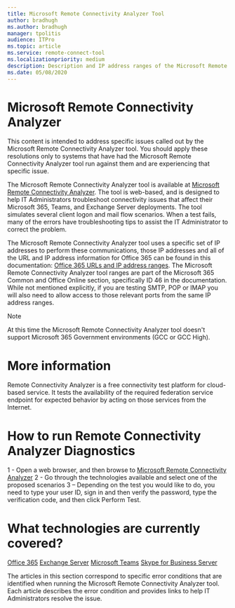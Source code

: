 ```yaml
---
title: Microsoft Remote Connectivity Analyzer Tool
author: bradhugh
ms.author: bradhugh
manager: tpolitis
audience: ITPro 
ms.topic: article 
ms.service: remote-connect-tool
ms.localizationpriority: medium
description: Description and IP address ranges of the Microsoft Remote Connectivity Analyzer (RCA) tool
ms.date: 05/08/2020
---
```


# Microsoft Remote Connectivity Analyzer

This content is intended to address specific issues called out by the Microsoft Remote Connectivity Analyzer tool. You should apply these resolutions only to systems that have had the Microsoft Remote Connectivity Analyzer tool run against them and are experiencing that specific issue.

The Microsoft Remote Connectivity Analyzer tool is available at [Microsoft Remote Connectivity Analyzer](https://go.microsoft.com/fwlink/?linkid=154308). The tool is web-based, and is designed to help IT Administrators troubleshoot connectivity issues that affect their Microsoft 365, Teams, and Exchange Server deployments. The tool simulates several client logon and mail flow scenarios. When a test fails, many of the errors have troubleshooting tips to assist the IT Administrator to correct the problem.

The Microsoft Remote Connectivity Analyzer tool uses a specific set of IP addresses to perform these communications, those IP addresses and all of the URL and IP address information for Office 365 can be found in this documentation: [Office 365 URLs and IP address ranges](https://go.microsoft.com/fwlink/?linkid=532912). The Microsoft Remote Connectivity Analyzer tool ranges are part of the Microsoft 365 Common and Office Online section, specifically ID 46 in the documentation. While not mentioned explicitly, if you are testing SMTP, POP or IMAP you will also need to allow access to those relevant ports from the same IP address ranges. 

> [!NOTE]
> At this time the Microsoft Remote Connectivity Analyzer tool doesn't support Microsoft 365 Government environments (GCC or GCC High).

# More information
Remote Connectivity Analyzer is a free connectivity test platform for cloud-based service. It tests the availability of the required federation service endpoint for expected behavior by acting on those services from the Internet.

# How to run Remote Connectivity Analyzer Diagnostics
1 - Open a web browser, and then browse to [Microsoft Remote Connectivity Analyzer](https://testconnectivity.microsoft.com/)
2 - Go through the technologies available and select one of the proposed scenarios
3 – Depending on the test you would like to do, you need to type your user ID, sign in and then verify the password, type the verification code, and then click Perform Test.

# What technologies are currently covered?
[Office 365](https://testconnectivity.microsoft.com/tests/o365)
[Exchange Server](https://testconnectivity.microsoft.com/tests/exchange)
[Microsoft Teams](https://testconnectivity.microsoft.com/tests/teams)
[Skype for Business Server](https://testconnectivity.microsoft.com/tests/skype)


The articles in this section correspond to specific error conditions that are identified when running the Microsoft Remote Connectivity Analyzer tool. Each article describes the error condition and provides links to help IT Administrators resolve the issue.
